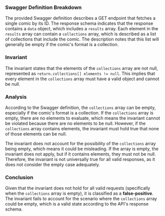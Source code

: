 ### Swagger Definition Breakdown
The provided Swagger definition describes a GET endpoint that fetches a single comic by its ID. The response schema indicates that the response contains a `data` object, which includes a `results` array. Each element in the `results` array can contain a `collections` array, which is described as a list of collections that include the comic. The description notes that this list will generally be empty if the comic's format is a collection.

### Invariant
The invariant states that the elements of the `collections` array are not null, represented as `return.collections[] elements != null`. This implies that every element in the `collections` array must have a valid object and cannot be null.

### Analysis
According to the Swagger definition, the `collections` array can be empty, especially if the comic's format is a collection. If the `collections` array is empty, there are no elements to evaluate, which means the invariant cannot be violated because there are no elements to be null. However, if the `collections` array contains elements, the invariant must hold true that none of those elements can be null. 

The invariant does not account for the possibility of the `collections` array being empty, which means it could be misleading. If the array is empty, the invariant does not apply, but if it contains elements, they must not be null. Therefore, the invariant is not universally true for all valid responses, as it does not consider the empty case adequately.

### Conclusion
Given that the invariant does not hold for all valid requests (specifically when the `collections` array is empty), it is classified as a **false-positive**. The invariant fails to account for the scenario where the `collections` array could be empty, which is a valid state according to the API's response schema.
